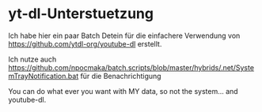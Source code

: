 # yt-dl-Unterstuetzung
Ich habe hier ein paar Batch Detein für die einfachere Verwendung von https://github.com/ytdl-org/youtube-dl erstellt. 

Ich nutze auch https://github.com/npocmaka/batch.scripts/blob/master/hybrids/.net/SystemTrayNotification.bat für die Benachrichtigung 

You can do what ever you want with MY data, so not the system... and youtube-dl.
